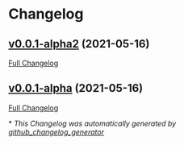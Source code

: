 # Changelog

## [v0.0.1-alpha2](https://github.com/matthewgilbert/blp/tree/v0.0.1-alpha2) (2021-05-16)

[Full Changelog](https://github.com/matthewgilbert/blp/compare/v0.0.1-alpha...v0.0.1-alpha2)

## [v0.0.1-alpha](https://github.com/matthewgilbert/blp/tree/v0.0.1-alpha) (2021-05-16)

[Full Changelog](https://github.com/matthewgilbert/blp/compare/17e4cbe4721b84f1619e8ca1e343f1d8da4f846c...v0.0.1-alpha)



\* *This Changelog was automatically generated by [github_changelog_generator](https://github.com/github-changelog-generator/github-changelog-generator)*
